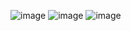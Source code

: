 ![image](https://user-images.githubusercontent.com/97594467/193998673-321c3032-4852-44b9-971c-af7d46526465.png)
![image](https://user-images.githubusercontent.com/97594467/193998873-9c8c7df9-b59c-43f9-bf04-78d28d2c4157.png) 
![image](https://user-images.githubusercontent.com/97594467/193999026-2060e176-f145-4af2-81b8-25e7a1f97a94.png)
